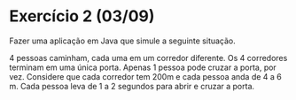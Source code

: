 # Exercício 2 (03/09)

Fazer uma aplicação em Java que simule a seguinte situação.

4 pessoas caminham, cada uma em um corredor diferente. Os 4 corredores terminam em uma única porta. Apenas 1 pessoa pode cruzar a porta, por vez. Considere que cada corredor tem 200m e cada pessoa anda de 4 a 6 m. Cada pessoa leva de 1 a 2 segundos para abrir e cruzar a porta.
